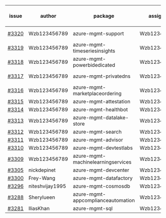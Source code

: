 | issue | author | package | assignee | bot advice | created date of issue | target release date | date from target |
| ------ | ------ | ------ | ------ | ------ | ------ | ------ | :-----: |
| [#3320](https://github.com/Azure/sdk-release-request/issues/3320) | Wzb123456789 | azure-mgmt-support | Wzb123456789 | new issue. | 10-28 | 11-25 |  |
| [#3319](https://github.com/Azure/sdk-release-request/issues/3319) | Wzb123456789 | azure-mgmt-timeseriesinsights | Wzb123456789 | new issue. | 10-28 | 11-25 |  |
| [#3318](https://github.com/Azure/sdk-release-request/issues/3318) | Wzb123456789 | azure-mgmt-powerbidedicated | Wzb123456789 | new issue. | 10-28 | 11-25 |  |
| [#3317](https://github.com/Azure/sdk-release-request/issues/3317) | Wzb123456789 | azure-mgmt-privatedns | Wzb123456789 | new issue. | 10-28 | 11-25 |  |
| [#3316](https://github.com/Azure/sdk-release-request/issues/3316) | Wzb123456789 | azure-mgmt-marketplaceordering | Wzb123456789 |  | 10-28 | 11-25 |  |
| [#3315](https://github.com/Azure/sdk-release-request/issues/3315) | Wzb123456789 | azure-mgmt-attestation | Wzb123456789 |  | 10-28 | 11-25 |  |
| [#3314](https://github.com/Azure/sdk-release-request/issues/3314) | Wzb123456789 | azure-mgmt-healthbot | Wzb123456789 |  | 10-28 | 11-25 |  |
| [#3313](https://github.com/Azure/sdk-release-request/issues/3313) | Wzb123456789 | azure-mgmt-datalake-store | Wzb123456789 |  | 10-28 | 11-25 |  |
| [#3312](https://github.com/Azure/sdk-release-request/issues/3312) | Wzb123456789 | azure-mgmt-search | Wzb123456789 |  | 10-28 | 11-25 |  |
| [#3311](https://github.com/Azure/sdk-release-request/issues/3311) | Wzb123456789 | azure-mgmt-advisor | Wzb123456789 |  | 10-28 | 11-25 |  |
| [#3310](https://github.com/Azure/sdk-release-request/issues/3310) | Wzb123456789 | azure-mgmt-devtestlabs | Wzb123456789 |  | 10-28 | 11-25 |  |
| [#3309](https://github.com/Azure/sdk-release-request/issues/3309) | Wzb123456789 | azure-mgmt-machinelearningservices | Wzb123456789 |  | 10-27 | 11-25 |  |
| [#3305](https://github.com/Azure/sdk-release-request/issues/3305) | nickdepinet | azure-mgmt-devcenter | Wzb123456789 |  | 10-26 | 11-25 |  |
| [#3300](https://github.com/Azure/sdk-release-request/issues/3300) | Frey-Wang | azure-mgmt-datafactory | Wzb123456789 |  | 10-26 | 11-25 |  |
| [#3296](https://github.com/Azure/sdk-release-request/issues/3296) | niteshvijay1995 | azure-mgmt-cosmosdb | Wzb123456789 |  | 10-25 | 11-25 |  |
| [#3288](https://github.com/Azure/sdk-release-request/issues/3288) | Sherylueen | azure-mgmt-appcomplianceautomation | Wzb123456789 | On time | 10-24 | 11-16 |  |
| [#3281](https://github.com/Azure/sdk-release-request/issues/3281) | IliasKhan | azure-mgmt-sql | Wzb123456789 |  | 10-19 | 11-25 |  |
